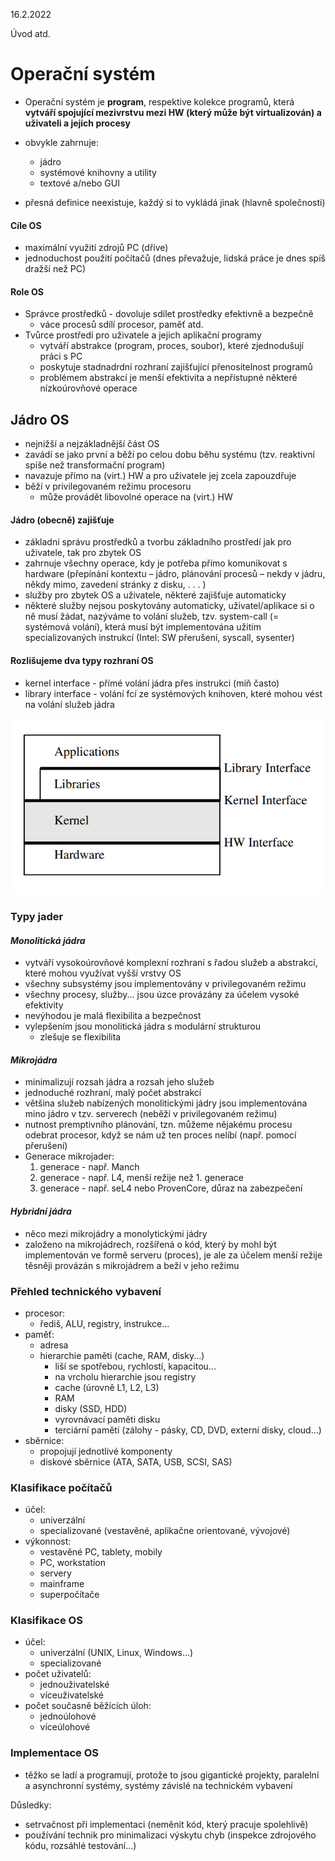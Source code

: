 16.2.2022

Úvod atd.

# Operační systém
- Operační systém je **program**, respektive kolekce programů, která **vytváří spojující mezivrstvu mezi HW (který může být virtualizován) a uživateli a jejich procesy**
- obvykle zahrnuje:
    - jádro
    - systémové knihovny a utility
    - textové a/nebo GUI

- přesná definice neexistuje, každý si to vykládá jinak (hlavně společnosti)

#### Cíle OS
- maximální využití zdrojů PC (dříve)
- jednoduchost použití počítačů (dnes převažuje, lidská práce je dnes spíš dražší než PC)

#### Role OS
- Správce prostředků - dovoluje sdílet prostředky efektivně a bezpečně
    - váce procesů sdílí procesor, paměť atd.
- Tvůrce prostředí pro uživatele a jejich aplikační programy
    - vytváří abstrakce (program, proces, soubor), které zjednodušují práci s PC
    - poskytuje stadnadrdní rozhraní zajišťující přenositelnost programů
    - problémem abstrakcí je menší efektivita a nepřístupné některé nízkoúrovňové operace

## Jádro OS
- nejnižší a nejzákladnější část OS
- zavádí se jako první a běží po celou dobu běhu systému (tzv. reaktivní spíše než transformační program)
- navazuje přímo na (virt.) HW a pro uživatele jej zcela zapouzdřuje
- běží v privilegovaném režimu procesoru
    - může provádět libovolné operace na (virt.) HW

#### Jádro (obecně) zajišťuje
- základní správu prostředků a tvorbu základního prostředí jak pro uživatele, tak pro zbytek OS
- zahrnuje všechny operace, kdy je potřeba přímo komunikovat s hardware (přepínání kontextu – jádro, plánování procesů – nekdy v jádru, někdy mimo, zavedení stránky z disku, . . . )
- služby pro zbytek OS a uživatele, některé zajišťuje automaticky
- některé služby nejsou poskytovány automaticky, uživatel/aplikace si o ně musí žádat, nazýváme to volání služeb, tzv. system-call (= systémová volání), která musí být implementována užitím specializovaných instrukcí (Intel: SW přerušení, syscall, sysenter)

#### Rozlišujeme dva typy rozhraní OS
- kernel interface - přímé volání jádra přes instrukci (míň často)
- library interface - volání fcí ze systémových knihoven, které mohou vést na volání služeb jádra

<img src="Pictures/rozhranios.png">

### **Typy jader**

#### *Monolitická jádra*
- vytváří vysokoúrovňové komplexní rozhraní s řadou služeb a abstrakcí, které mohou využívat vyšší vrstvy OS
- všechny subsystémy jsou implementovány v privilegovaném režimu
- všechny procesy, služby... jsou úzce provázány za účelem vysoké efektivity
- nevýhodou je malá flexibilita a bezpečnost
- vylepšením jsou monolitická jádra s modulární strukturou
    - zlešuje se flexibilita

#### *Mikrojádra*
- minimalizují rozsah jádra a rozsah jeho služeb
- jednoduché rozhraní, malý počet abstrakcí
- většina služeb nabízených monolitickými jádry jsou implementována mino jádro v tzv. serverech (neběží v privilegovaném režimu)
- nutnost premptivního plánování, tzn. můžeme nějakému procesu odebrat procesor, když se nám už ten proces nelíbí (např. pomocí přerušení)
- Generace mikrojader:
    1. generace - např. Manch
    2. generace - např. L4, menší režije než 1. generace
    3. generace - např. seL4 nebo ProvenCore, důraz na zabezpečení

#### *Hybridní jádra*
- něco mezi mikrojádry a monolytickými jádry
- založeno na mikrojádrech, rozšířená o kód, který by mohl být implementován ve formě serveru (proces), je ale za účelem menší režije těsněji provázán s mikrojádrem a beží v jeho režimu

### **Přehled technického vybavení**
- procesor:
    - řediš, ALU, registry, instrukce...
- paměť:
    - adresa
    - hierarchie paměti (cache, RAM, disky...)
        - liší se spotřebou, rychlostí, kapacitou...
        - na vrcholu hierarchie jsou registry
        - cache (úrovně L1, L2, L3)
        - RAM
        - disky (SSD, HDD)
        - vyrovnávací paměti disku
        - terciární paměti (zálohy - pásky, CD, DVD, externí disky, cloud...)
- sběrnice:
    - propojují jednotlivé komponenty
    - diskové sběrnice (ATA, SATA, USB, SCSI, SAS)

### **Klasifikace počítačů**
- účel:
    - univerzální
    - specializované (vestavěné, aplikačne orientované, vývojové)
- výkonnost:
    - vestavěné PC, tablety, mobily
    - PC, workstation
    - servery
    - mainframe
    - superpočítače

### **Klasifikace OS**
- účel:
    - univerzální (UNIX, Linux, Windows...)
    - specializované
- počet uživatelů:
    - jednouživatelské
    - víceuživatelské
- počet současně běžících úloh:
    - jednoúlohové
    - víceúlohové

### **Implementace OS**
- těžko se ladí a programují, protože to jsou gigantické projekty, paralelní a asynchronní systémy, systémy závislé na technickém vybavení

Důsledky:
- setrvačnost při implementaci (neměnit kód, který pracuje spolehlivě)
- používání technik pro minimalizaci výskytu chyb (inspekce zdrojového kódu, rozsáhlé testování...)